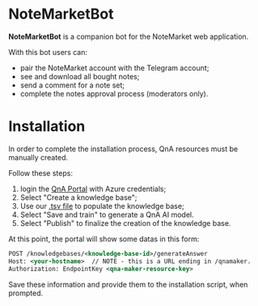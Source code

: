 # NoteMarketBot
__NoteMarketBot__ is a companion bot for the NoteMarket web application.

With this bot users can:

* pair the NoteMarket account with the Telegram account;
* see and download all bought notes;
* send a comment for a note set;
* complete the notes approval process (moderators only).

# Installation
In order to complete the installation process, QnA resources must be manually created.

Follow these steps:

1. login the [QnA Portal](https://qnamaker.ai/) with Azure credentials;
2. Select "Create a knowledge base";
3. Use our [.tsv file](https://github.com/antonio-cirillo/NoteMarket/blob/main/Documentation/NoteMarketBotQnA.tsv) to populate the knowledge base;
4. Select "Save and train" to generate a QnA AI model.
6. Select "Publish" to finalize the creation of the knowledge base.

At this point, the portal will show some datas in this form:

```XML
POST /knowledgebases/<knowledge-base-id>/generateAnswer
Host: <your-hostname>  // NOTE - this is a URL ending in /qnamaker.
Authorization: EndpointKey <qna-maker-resource-key>
```

Save these information and provide them to the installation script, when prompted.